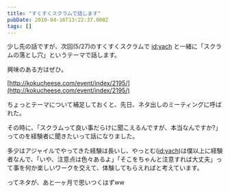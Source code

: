 ```yaml
---
title: "すくすくスクラムで話します"
pubDate: 2010-04-16T13:22:37.000Z
tags: []
---
```


少し先の話ですが、次回(5/27)のすくすくスクラムで [id:yach](http://blog.hatena.ne.jp/yach/) と一緒に「スクラムの落とし穴」というテーマで話します。

興味のある方はぜひ。

[http://kokucheese.com/event/index/2195/](http://kokucheese.com/event/index/2195/)

ちょっとテーマについて補足しておくと、先日、ネタ出しのミーティングに呼ばれた。

その時に、「スクラムって良い事だらけに聞こえるんですが、本当なんですか?」ってのを経験者に聞きたいって話になりました。

多少はアジャイルでやってきた経験は長いし、やっとむ([id:yach](http://blog.hatena.ne.jp/yach/))は僕以上に経験者なんで、「いや、注意点は色々あるよ」「そこをちゃんと注意すれば大丈夫」って事を何か楽しいワークを交えて、体験してもらえればと考えています。

ってネタが、あと一ヶ月で思いつくはずww